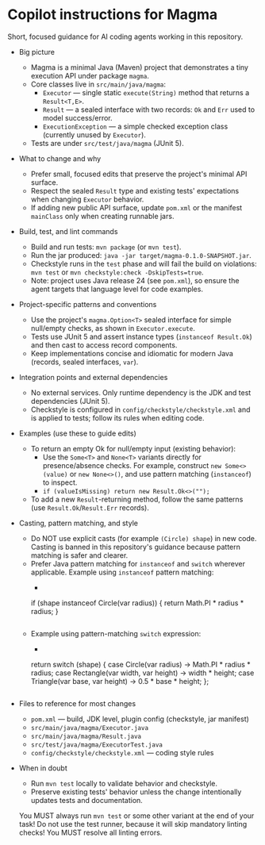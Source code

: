 # Copilot instructions for Magma

Short, focused guidance for AI coding agents working in this repository.

- Big picture
  - Magma is a minimal Java (Maven) project that demonstrates a tiny execution API under package `magma`.
  - Core classes live in `src/main/java/magma`:
    - `Executor` — single static `execute(String)` method that returns a `Result<T,E>`.
    - `Result` — a sealed interface with two records: `Ok` and `Err` used to model success/error.
    - `ExecutionException` — a simple checked exception class (currently unused by `Executor`).
  - Tests are under `src/test/java/magma` (JUnit 5).

- What to change and why
  - Prefer small, focused edits that preserve the project's minimal API surface.
  - Respect the sealed `Result` type and existing tests' expectations when changing `Executor` behavior.
  - If adding new public API surface, update `pom.xml` or the manifest `mainClass` only when creating runnable jars.

- Build, test, and lint commands
  - Build and run tests: `mvn package` (or `mvn test`).
  - Run the jar produced: `java -jar target/magma-0.1.0-SNAPSHOT.jar`.
  - Checkstyle runs in the `test` phase and will fail the build on violations: `mvn test` or `mvn checkstyle:check -DskipTests=true`.
  - Note: project uses Java release 24 (see `pom.xml`), so ensure the agent targets that language level for code examples.

- Project-specific patterns and conventions
  - Use the project's `magma.Option<T>` sealed interface for simple null/empty checks, as shown in `Executor.execute`.
  - Tests use JUnit 5 and assert instance types (`instanceof Result.Ok`) and then cast to access record components.
  - Keep implementations concise and idiomatic for modern Java (records, sealed interfaces, `var`).

- Integration points and external dependencies
  - No external services. Only runtime dependency is the JDK and test dependencies (JUnit 5).
  - Checkstyle is configured in `config/checkstyle/checkstyle.xml` and is applied to tests; follow its rules when editing code.

- Examples (use these to guide edits)
  - To return an empty Ok for null/empty input (existing behavior):
    - Use the `Some<T>` and `None<T>` variants directly for presence/absence checks. For example, construct `new Some<>(value)` or `new None<>()`, and use pattern matching (`instanceof`) to inspect.
    - `if (valueIsMissing) return new Result.Ok<>("");`
  - To add a new `Result`-returning method, follow the same patterns (use `Result.Ok`/`Result.Err` records).

- Casting, pattern matching, and style
  - Do NOT use explicit casts (for example `(Circle) shape`) in new code. Casting is banned in this repository's guidance because pattern matching is safer and clearer.
  - Prefer Java pattern matching for `instanceof` and `switch` wherever applicable. Example using `instanceof` pattern matching:
    - ```
    if (shape instanceof Circle(var radius)) {
        return Math.PI * radius * radius;
    }
    ```
  - Example using pattern-matching `switch` expression:
    - ```
    return switch (shape) {
        case Circle(var radius) -> Math.PI * radius * radius;
        case Rectangle(var width, var height) -> width * height;
        case Triangle(var base, var height) -> 0.5 * base * height;
    };
    ```

- Files to reference for most changes
  - `pom.xml` — build, JDK level, plugin config (checkstyle, jar manifest)
  - `src/main/java/magma/Executor.java`
  - `src/main/java/magma/Result.java`
  - `src/test/java/magma/ExecutorTest.java`
  - `config/checkstyle/checkstyle.xml` — coding style rules

- When in doubt
  - Run `mvn test` locally to validate behavior and checkstyle.
  - Preserve existing tests' behavior unless the change intentionally updates tests and documentation.

  You MUST always run `mvn test` or some other variant at the end of your task! Do not use the test runner, because it will skip mandatory linting checks! You MUST resolve all linting errors.